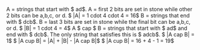 A = strings that start with $ ad$. 
A = first 2 bits are set in stone while other 2 bits can be a,b,c, or d. 
$ |A| = 1 cdot 4 cdot 4 = 16$
B = strings that end with $ dcb$. 
B = last 3 bits are set in stone while the final bit can be a,b,c, or d. 
$ |B| = 1 cdot 4 = 4$
A $ cap $ B = strings that start with $ ad$ and end with $ dcb$. 
The only string that satisfies this is $ adcb$.
$ |A cap B| = 1$
$ |A cup B| = |A| + |B| - |A cap B|$
$ |A cup B| = 16 + 4 - 1 = 19$
